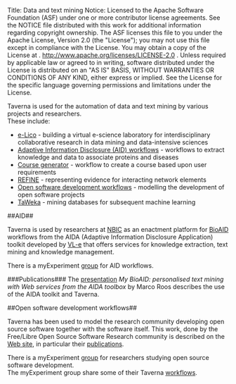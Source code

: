 Title:     Data and text mining
Notice:    Licensed to the Apache Software Foundation (ASF) under one
           or more contributor license agreements.  See the NOTICE file
           distributed with this work for additional information
           regarding copyright ownership.  The ASF licenses this file
           to you under the Apache License, Version 2.0 (the
           "License"); you may not use this file except in compliance
           with the License.  You may obtain a copy of the License at
           .
             http://www.apache.org/licenses/LICENSE-2.0
           .
           Unless required by applicable law or agreed to in writing,
           software distributed under the License is distributed on an
           "AS IS" BASIS, WITHOUT WARRANTIES OR CONDITIONS OF ANY
           KIND, either express or implied.  See the License for the
           specific language governing permissions and limitations
           under the License.

Taverna is used for the automation of data and text mining by various projects and researchers.  
These include:

 - [e-Lico][1] - building a virtual e-science laboratory for interdisciplinary collaborative research in data mining 
      and data-intensive sciences
 - [Adaptive Information Disclosure (AID) workflows][2] - workflows to extract knowledge and data to 
      associate proteins and diseases
 - [Course generator][3]</a> - workflow to create a course based upon user requirements
 - [REFINE][4] - representing evidence for interacting network elements
 - [Open software development workflows][5] - modelling the development of open software projects
 - [TaWeka][6] - mining databases for subsequent machine learning

<a name="aid"></a>
##AID##
                    

Taverna is used by researchers at [NBIC][7] as an enactment platform for [BioAID][8] workflows from 
   the AIDA (Adaptive Information Disclosure Application) toolkit developed by [VL-e][9] 
   that offers services for knowledge extraction, text mining and knowledge management.

There is a myExperiment [group][10] for AID workflows.

###Publications###
The [presentation][11] *My BioAID: personalised text mining with Web services from the AIDA toolbox* 
   by Marco Roos describes the use of the AIDA toolkit and Taverna.


<a name="open-software-development-workflows"></a>

##Open software development workflows##

Taverna has been used to model the research community developing open source software together with 
   the software itself. 
This work, done by the Free/Libre Open Source Software Research community is described on the [Web site][12], 
   in particular their [publications][13].

There is a myExperiment [group][14] for researchers studying open source software development.  
The myExperiment group share some of their Taverna [workflows][15].


  [1]: /introduction/related-projects.html#e-lico
  [2]: #aid
  [3]: /introduction/taverna-in-use/multimedia.html#course-generator
  [4]: /introduction/related-projects.html#refine
  [5]: #open-software-development-workflows
  [6]: /introduction/taverna-in-use/annotation.html#taweka
  [7]: http://www.mygrid.org.uk/outreach/collaboration/collaboration-with-nbic/
  [8]: http://www.adaptivedisclosure.org/aida/workflows
  [9]: http://www.vl-e.nl/
  [10]: http://www.myexperiment.org/groups/42
  [11]: https://www.google.co.uk/url?sa=t&rct=j&q=&esrc=s&source=web&cd=1&cad=rja&uact=8&ved=0CDMQFjAA&url=https%3A%2F%2Fbioinformatics.cs.vt.edu%2F~murali%2Fconference-fayfaars%2F2007-ismb-eccb%2FISMBECCB07%2FDemos%2Froos_20070511110510.pdf&ei=aBrSVPmcJYqS7AarnIG4BA&usg=AFQjCNFxsZFPdqYu7OqkwPd_-KIX4xQXPw&sig2=jqEU3XVUPOOgp0HTNVekxw&bvm=bv.85076809,d.ZGU
  [12]: http://floss.syr.edu/
  [13]: http://floss.syr.edu/papers
  [14]: http://www.myexperiment.org/groups/64
  [15]: http://www.myexperiment.org/users/384/workflows